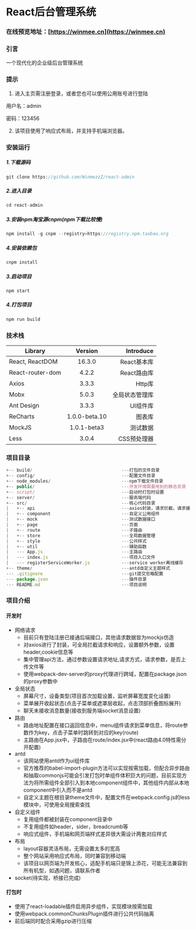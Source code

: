 # React后台管理系统

### 在线预览地址：[https://winmee.cn](https://winmee.cn)

### 引言

一个现代化的企业级后台管理系统 

### 提示

1. 进入主页需注册登录，或者您也可以使用公用账号进行登陆 

 用户名：admin 
 
 密码：123456

2. 该项目使用了响应式布局，并支持手机端浏览器。

### 安装运行
##### 1.下载源码
```js
git clone https://github.com/WinmezzZ/react-admin
```
##### 2.进入目录
```js
cd react-admin
```
##### 3.安装npm淘宝源cnpm(npm下载比较慢)
```js
npm install -g cnpm --registry=https://registry.npm.taobao.org
```
##### 4.安装依赖包
```js
cnpm install
```
##### 3.启动项目
```js
npm start
```
##### 4.打包项目
```js
npm run build
```

### 技术栈

| Library | Version | Introduce | 
| - | :-: | -: | 
| React, ReactDOM | 16.3.0 | React基本库 | 
| React-router-dom | 4.2.2 | React路由库 | 
| Axios | 3.3.3 | Http库 |
| Mobx | 5.0.3 | 全局状态管理库 |
| Ant Design | 3.3.3 | UI组件库 |
| ReCharts | 1.0.0-beta.10 | 图表库 |
| MockJS | 1.0.1-beta3 | 测试数据 |
| Less | 3.0.4 | CSS预处理器 |

### 项目目录

```js
+-- build/                                  ---打包的文件目录
+-- config/                                 ---配置文件目录
+-- node_modules/                           ---npm下载文件目录
+-- public/                                 ---开发环境需要用到的静态资源
+-- script/                                 ---启动时打包时设置
+-- server/                                 ---服务端代码
+-- src/                                    ---核心代码目录
|   +-- api                                 ---axios封装，请求拦截，请求接口集中管理
|   +-- component                           ---自定义公用组件
|   +-- mock                                ---测试数据接口
|   +-- page                                ---页面
|   +-- route                               ---子路由
|   +-- store                               ---全局数据管理
|   +-- style                               ---公共样式 
|   +-- util                                ---辅助函数
|   --- App.js                              ---主路由
|   --- index.js                            ---项目入口文件
|   --- registerServiceWorker.js            ---service worker离线缓存
+-- theme/                                  ---antd自定义主题样式
--- .gitignore                              ---git提交忽略配置
--- package.json                            ---插件目录
--- README.md                               ---项目说明
```

### 项目介绍
#### 开发时
- 网络请求
    - 目前只有登陆注册已接通后端接口，其他请求数据皆为mockjs仿造
    - 对axios进行了封装，可全局拦截请求和响应，设置额外参数，设置header,cookie信息等
    - 集中管理api方法，通过参数设置请求地址,请求方式，请求参数，是否上传文件等
    - 使用webpack-dev-server的proxy代理进行跨域，配置在package.json的proxy参数中
- 全局状态
    - 屏幕尺寸，设备类型(项目首次加载设置，监听屏幕宽度变化设置)
    - 菜单展开收起状态(点击子菜单或遮罩层收起，点击顶部折叠图标展开)
    - 聊天未接收消息数量(接收到服务端socket消息设置)
- 路由
    - 路由地址配置在接口返回信息中，menu组件请求到菜单信息，将route参数作为key，点击子菜单时跳转到对应的key(route)
    - 主路由在App.jsx中，子路由在route/index.jsx中(react路由4.0特性需分开配置)
- antd
    - 该网站使用antd作为ui组件库
    - 官方推荐的babel-import-plugin方法可以实现按需加载，但配合异步路由和抽取commonjs可能会引发打包时单组件体积巨大的问题，目前实现方法为将所需组件全部引入到本地component组件中，其他组件内部从本地component中引入而不是antd
    - 自定义主题在根目录theme文件中，配置文件在webpack.config.js的less模块中，可使用全局搜索查找
- 自定义组件
    - 复用组件都被封装在component目录中
    - 不复用组件如header，sider，breadcrumb等
    - 响应式组件，手机端和网页端样式差异很大需设计两套对应样式
- 布局
    - layout容器灵活布局，无需设置太多的宽高
    - 整个网站采用响应式布局，同时兼容到移动端
    - 该项目以网页端为开发核心，适配手机端只是锦上添花，可能无法兼容到所有机型，如遇问题，请联系作者
- socket(待实现，桥接已完成)

#### 打包时
- 使用了react-loadable插件启用异步组件，实现模块按需加载 
- 使用webpack.commonChunksPlugin插件进行公共代码抽离 
- 前后端同时配合采用gzip进行压缩 

